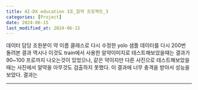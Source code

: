 ```yaml
---
title: AI-DX education 3조_알약 프로젝트_3
categories: [Project] 
date: 2024-06-15
last_modified_at: 2024-06-15
---
```

데이터 담당 조원분이 약 이름 클래스로 다시 수정한 yolo 샘플 데이터를 다시 200번 돌려본 결과 역시나 이것도  train에서 사용한 알약이미지로 테스트해보았을때는 결과가 90~100 프로까지 나오는것이 있었으나, 같은 약이지만 다른 사진으로 테스트해보았을때는 사진에서 알약을 아무것도 검출하지 못했다. 이 결과에 너무 충격을 받아서 성능을 보았다. 
결과는 


























---